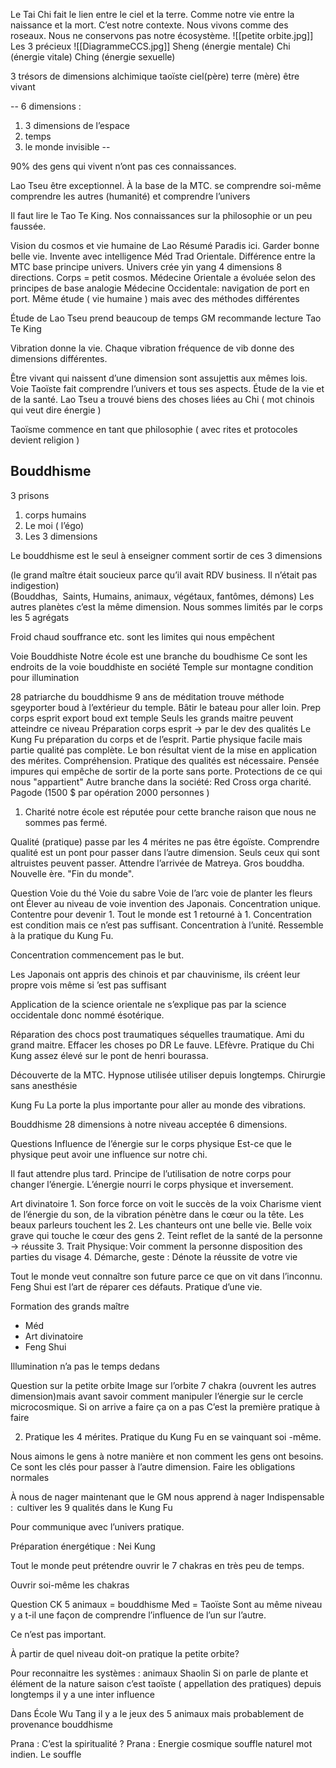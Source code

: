 

Le Tai Chi fait le lien entre le ciel et la terre. Comme notre vie entre la naissance et la mort. C’est notre contexte. Nous vivons comme des roseaux. Nous ne conservons pas notre écosystème. 
![[petite orbite.jpg]]
Les 3 précieux
![[DiagrammeCCS.jpg]]
Sheng (énergie mentale)
Chi (énergie vitale)
Ching (énergie sexuelle)

3 trésors de dimensions alchimique taoïste
ciel(père)
terre (mère)
être vivant

-- 6 dimensions :
1. 3 dimensions de l’espace
2. temps
3. le monde invisible -- 

90% des gens qui vivent n’ont pas ces connaissances.

Lao Tseu être exceptionnel. À la base de la MTC. 
se comprendre soi-même comprendre les autres (humanité) et comprendre l’univers

Il faut lire le Tao Te King. 
Nos connaissances sur la philosophie or un peu faussée.

Vision du cosmos et vie humaine de Lao
Résumé
Paradis ici. Garder bonne belle vie. Invente avec intelligence Méd Trad Orientale.
Différence entre la MTC base principe univers. Univers crée yin yang 4 dimensions 8 directions.
Corps = petit cosmos.
Médecine Orientale a évoluée selon des principes de base analogie 
Médecine Occidentale: navigation de port en port.
Même étude ( vie humaine ) mais avec des méthodes différentes

Étude de Lao Tseu prend beaucoup de temps
GM recommande lecture Tao Te King

Vibration donne la vie. Chaque vibration fréquence de vib donne des dimensions différentes.

Être vivant qui naissent d’une dimension sont assujettis aux mêmes lois.
Voie Taoïste fait comprendre l’univers et tous ses aspects. Étude de la vie et de la santé. Lao Tseu a trouvé biens des choses liées au Chi ( mot chinois qui veut dire énergie )

Taoïsme commence  en tant que philosophie ( avec rites et protocoles devient religion )

## Bouddhisme

3 prisons
1. corps humains
2. Le moi ( l’égo)
3. Les 3 dimensions

Le bouddhisme est le seul à enseigner comment sortir de ces 3 dimensions

(le grand maître était soucieux parce qu’il avait RDV business. Il n’était pas  
indigestion)
(Bouddhas,  Saints, Humains, animaux, végétaux, fantômes, démons)
Les autres planètes c’est la même dimension. Nous sommes limités par le corps les 5 agrégats

Froid chaud souffrance etc. sont les limites qui nous empêchent

Voie Bouddhiste
Notre école est une branche du boudhisme
Ce sont les endroits de la voie bouddhiste en société
Temple sur montagne condition pour illumination

28 patriarche du bouddhisme 
9 ans de méditation trouve méthode sgeyporter boud à l’extérieur du temple.
Bâtir le bateau pour aller loin. Prep corps esprit export boud ext temple
Seuls les grands maitre peuvent atteindre ce niveau
Préparation corps esprit -> par le dev des qualités
Le Kung Fu préparation du corps et de l’esprit.
Partie physique facile mais partie qualité pas complète. Le bon résultat vient de la mise en application des mérites. Compréhension. Pratique des qualités est nécessaire. Pensée impures qui empêche de sortir de la porte sans porte. Protections de ce qui nous "appartient"
Autre branche dans la société: Red Cross orga charité. Pagode 
(1500 $ par opération 2000 personnes )
1. Charité notre école est réputée pour cette branche raison que nous ne sommes pas fermé.

Qualité (pratique) passe par les 4 mérites ne pas être égoïste. Comprendre qualité est un pont pour passer dans l’autre dimension. Seuls ceux qui sont altruistes peuvent passer. Attendre l’arrivée de Matreya. Gros bouddha. Nouvelle ère. "Fin du monde". 

Question 
Voie du thé 
Voie du sabre
Voie de l’arc 
voie de planter les fleurs
ont Élever au niveau de voie invention des Japonais. Concentration unique. Contentre pour devenir 1. Tout le monde est 1 retourné à 1. 
Concentration est condition mais ce n’est pas suffisant. Concentration à l’unité. Ressemble à la pratique du Kung Fu.

Concentration commencement pas le but.

Les Japonais ont appris des chinois et par chauvinisme, ils créent leur propre vois même si ’est pas suffisant

Application de la science orientale ne s’explique pas par la science occidentale donc nommé ésotérique. 

Réparation des chocs post traumatiques séquelles traumatique. Ami du grand maitre. Effacer les choses po DR Le fauve. LEfèvre. Pratique du Chi Kung assez élevé sur le pont de henri bourassa. 

Découverte de la MTC. Hypnose utilisée utiliser depuis longtemps. Chirurgie sans anesthésie

Kung Fu La porte la plus importante pour aller au monde des vibrations.

Bouddhisme 28 dimensions à notre niveau acceptée 6 dimensions.

Questions
Influence de l’énergie sur le corps physique Est-ce que le physique peut avoir une influence sur notre chi. 

Il faut attendre plus tard. Principe de l’utilisation de notre corps pour changer l’énergie. L’énergie nourri le corps physique et inversement.

Art divinatoire
	1. Son force force on voit le succès de la voix Charisme vient de l’énergie du son, de la vibration pénètre dans le cœur ou la tête. Les beaux parleurs touchent les 2. Les chanteurs ont une belle vie. Belle voix grave qui touche le cœur des gens
	2. Teint reflet de la santé de la personne -> réussite
	3. Trait Physique: Voir comment la personne disposition des parties du visage
	4. Démarche, geste : Dénote la réussite de votre vie

Tout le monde veut connaître son future parce ce que on vit dans l’inconnu.
Feng Shui est l’art de réparer ces défauts. Pratique d’une vie.

Formation des grands maître 
- Méd
- Art divinatoire
- Feng Shui

Illumination n’a pas le temps dedans

Question sur la petite orbite
Image sur l’orbite 7 chakra (ouvrent les autres dimension)mais avant savoir comment manipuler l’énergie sur le cercle microcosmique. Si on arrive a faire ça on a pas C’est la première pratique à faire 

 2. Pratique les 4 mérites. 
Pratique du Kung Fu en se vainquant soi -même. 

Nous aimons le gens à notre manière et non comment les gens ont besoins.
Ce sont les clés pour passer à l’autre dimension. 
Faire les obligations normales

À nous de nager maintenant que le GM nous apprend à nager
Indispensable :  cultiver les 9 qualités dans le Kung Fu

Pour communique avec l’univers pratique. 

Préparation énergétique : Nei Kung

Tout le monde peut prétendre ouvrir le 7 chakras en très peu de temps.

Ouvrir soi-même les chakras

Question
CK 5 animaux = bouddhisme
Med = Taoïste 
Sont au même niveau y a t-il une façon de comprendre l’influence de l’un sur l’autre.

Ce n’est pas important.

À partir de quel niveau doit-on pratique la petite orbite?

Pour reconnaitre les systèmes : animaux Shaolin
Si on parle de plante et élément de la nature saison c’est taoïste ( appellation des pratiques) depuis longtemps il y a une inter influence

Dans École Wu Tang il y a le jeux des 5 animaux mais probablement de provenance bouddhisme

Prana : C’est la spiritualité ? Prana : Energie cosmique souffle naturel mot indien. Le souffle